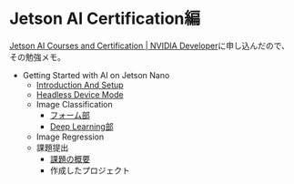 # Jetson AI Certification編

[Jetson AI Courses and Certification | NVIDIA Developer](https://developer.nvidia.com/embedded/learn/jetson-ai-certification-programs)に申し込んだので、その勉強メモ。

* Getting Started with AI on Jetson Nano
  * [Introduction And Setup](01.html)
  * [Headless Device Mode](02.html)
  * Image Classification
    * [フォーム部](03.html)
    * [Deep Learning部](04.html)
  * Image Regression
  * 課題提出
    * [課題の概要](05.html)
    * 作成したプロジェクト

